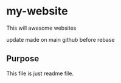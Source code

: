 # my-website

This will awesome websites

update made on main github before rebase

## Purpose

This file is just readme file.
